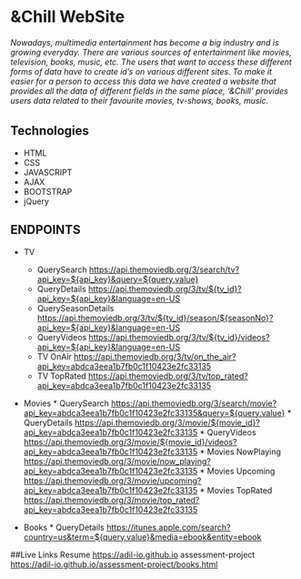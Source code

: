 # &Chill WebSite
###### Nowadays, multimedia entertainment has become a big industry and is growing everyday. There are various sources of entertainment like movies, television, books, music, etc. The users that want to access these different forms of data have to create id’s on various different sites. To make it easier for a person to access this data we have created a website that provides all the data of different fields in the same place, ‘&Chill’ provides users data related to their favourite movies, tv-shows, books, music. 

## Technologies
* HTML
* CSS
* JAVASCRIPT
* AJAX
* BOOTSTRAP
* jQuery

## ENDPOINTS
* TV 
     * QuerySearch https://api.themoviedb.org/3/search/tv?api_key=${api_key}&query=${query.value}
     * QueryDetails https://api.themoviedb.org/3/tv/${tv_id}?api_key=${api_key}&language=en-US
     * QuerySeasonDetails https://api.themoviedb.org/3/tv/${tv_id}/season/${seasonNo}?api_key=${api_key}&language=en-US
     * QueryVideos https://api.themoviedb.org/3/tv/${tv_id}/videos?api_key=${api_key}&language=en-US
     * TV OnAir https://api.themoviedb.org/3/tv/on_the_air?api_key=abdca3eea1b7fb0c1f10423e2fc33135
     * TV TopRated https://api.themoviedb.org/3/tv/top_rated?api_key=abdca3eea1b7fb0c1f10423e2fc33135

* Movies 
         * QuerySearch https://api.themoviedb.org/3/search/movie?api_key=abdca3eea1b7fb0c1f10423e2fc33135&query=${query.value}
         * QueryDetails https://api.themoviedb.org/3/movie/${movie_id}?api_key=abdca3eea1b7fb0c1f10423e2fc33135
         * QueryVideos https://api.themoviedb.org/3/movie/${movie_id}/videos?api_key=abdca3eea1b7fb0c1f10423e2fc33135
         * Movies NowPlaying https://api.themoviedb.org/3/movie/now_playing?api_key=abdca3eea1b7fb0c1f10423e2fc33135
         * Movies Upcoming https://api.themoviedb.org/3/movie/upcoming?api_key=abdca3eea1b7fb0c1f10423e2fc33135
         * Movies TopRated https://api.themoviedb.org/3/movie/top_rated?api_key=abdca3eea1b7fb0c1f10423e2fc33135
         
* Books 
         * QueryDetails https://itunes.apple.com/search?country=us&term=${query.value}&media=ebook&entity=ebook         

##Live Links
Resume https://adil-io.github.io
assessment-project https://adil-io.github.io/assessment-project/books.html


 
 
